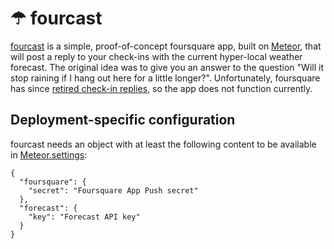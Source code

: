 ☂ fourcast
===========

[fourcast](http://fourcast.meteor.com/) is a simple, proof-of-concept foursquare app, built on [Meteor](https://www.meteor.com/), that will post a reply to your check-ins with the current hyper-local weather forecast.
The original idea was to give you an answer to the question "Will it stop raining if I hang out here for a little longer?".
Unfortunately, foursquare has since [retired check-in replies](https://groups.google.com/forum/#!msg/foursquare-api/rpbLHXSNtXk/k3NmcGVp_pIJ), so the app does not function currently.

Deployment-specific configuration
----------
fourcast needs an object with at least the following content to be available in [Meteor.settings](http://docs.meteor.com/#meteor_settings):

    {
      "foursquare": {
        "secret": "Foursquare App Push secret"
      },
      "forecast": {
        "key": "Forecast API key"
      }
    }
